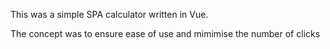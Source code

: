 This was a simple SPA calculator written in Vue.

The concept was to ensure ease of use and mimimise the number of clicks
